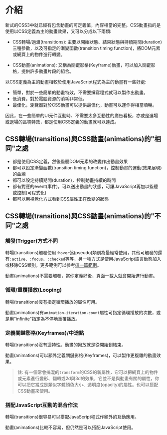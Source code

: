 # 介紹

新式的CSS3中就已經有包含動畫的可定義值，內容相當的完整。CSS動畫指的是使用以CSS定義為主的動畫效果，又可以分成以下兩類:

- CSS轉場/過渡(transitions): 主要以開始狀態、結束狀態與持續期間(duration)三種參數，以及可指定的漸變函數(transition timing function)，將DOM元素或網頁上的物件進行轉變。

- CSS動畫(animations): 又稱為關鍵影格(Keyframe)動畫，可以加入關鍵影格，提供許多動畫片段的組合。

以CSS定義為主的動畫相較於使用JavaScript程式為主的動畫有一些好處:

- 簡單，對於一些簡單的動畫特效，不需要撰寫程式就可以製作出動畫。
- 低消費，對於電腦資源的消耗非常低。
- 最佳化，瀏覽器對於CSS動畫可以提供最佳化，動畫可以運作得相當順暢。

因此，在一些簡單的UI元件互動時、不需要太多互動性的廣告看板，亦或是進場或退場的區塊特效，都是使用CSS定義的動畫就可以達成。

## CSS轉場(transitions)與CSS動畫(animations)的"相同"之處

- 都是使用CSS定義，然後監聽DOM元素的改變作出動畫效果
- 都可以設定漸變函數(transition timing function)，控制動畫的運動(效果展現)的曲線
- 都可以設定持續期間(duration)，控制動畫持續的時間
- 都有對應的event(事件)，可以送出動畫的狀態，可讓JavaScript再加以監聽或控制(可程式化)
- 都可以用視覺化方式看到CSS屬性正在改變的狀態

## CSS轉場(transitions)與CSS動畫(animations)的"不同"之處

### 觸發(Trigger)方式不同

轉場(transitions)觸發使用`:hover`僞(pseudo)類別為最經常使用，其他可觸發的還有`:active`、`:focus`、`:checked`等等，另一種方式是使用JavaScript語言動態加入或移除CSS類別，更多範例可以參考[這一篇範例](https://www.impressivewebs.com/css3-transitions-without-hover/)。

動畫(animations)不需要觸發，當你定義好後，頁面一載入就會開始進行動畫。

### 循環/重覆播放(Looping)

轉場(transitions)沒有指定循環播放的屬性可用。

動畫(animations)有`animation-iteration-count`屬性可指定循環播放的次數，或是用"infinite"指定為不停地重覆播放。

### 定義關鍵影格(Keyframes)/中途點

轉場(transitions)沒有這特性。動畫的撥放就是從開始到結束。

動畫(animations)可以額外定義關鍵影格(Keyframes)，可以製作更複雜的動畫效果。

> 註: 有一個常會搞混的`transform`的CSS的新屬性，它可以把網頁上的物件或元素進行變形、翻轉或2d與3d的效果，它並不是與動畫有關的屬性，你可以把它當成是類似字體顏色大小、透明度(opacity)的屬性。也可以搭配CSS動畫來使用。

### 搭配JavaScript互動的混合作法

轉場(transitions)很容易可以搭配JavaScript程式作額外的互動應用。

動畫(animations)比較不容易，但仍然是可以搭配JavaScript使用。
